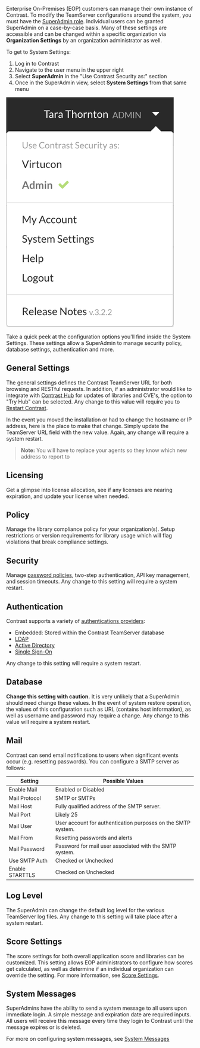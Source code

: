 <!--
title: "System Settings at a Glance"
description: "How to access system settings"
tags: "admin access system settings"
-->

Enterprise On-Premises (EOP) customers can manage their own instance of Contrast. To modify the TeamServer configurations around the system, you must have the [SuperAdmin role](admin_manageorgsroleperm.html#roles). Individual users can be granted SuperAdmin on a case-by-case basis. Many of these settings are accessible and can be changed within a specific organization via **Organization Settings** by an organization administrator as well.

To get to System Settings: 

1. Log in to Contrast 
2. Navigate to the user menu in the upper right 
3. Select **SuperAdmin** in the "Use Contrast Security as:" section
4. Once in the SuperAdmin view, select **System Settings** from that same menu

<a href="assets/images/Settings_Admin.png" rel="lightbox" title="Settings Navigation Bar for an System Administrator"><img class="thumbnail" src="assets/images/Settings_Admin.png"/></a>

Take a quick peek at the configuration options you'll find inside the System Settings. These settings allow a SuperAdmin to manage security policy, database settings, authentication and more.

## General Settings
The general settings defines the Contrast TeamServer URL for both browsing and RESTful requests. In addition, if an administrator would like to integrate with [Contrast Hub](https://hub.contrastsecurity.com) for updates of libraries and CVE's, the option to "Try Hub" can be selected. Any change to this value will require you to [Restart Contrast](installation_setupinstall.html#restart).

In the event you moved the installation or had to change the hostname or IP address, here is the place to make that change. Simply update the TeamServer URL field with the new value. Again, any change will require a system restart. 

>**Note:** You will have to replace your agents so they know which new address to report to

## Licensing
Get a glimpse into license allocation, see if any licenses are nearing expiration, and update your license when needed. 

## Policy
Manage the library compliance policy for your organization(s). Setup restrictions or version requirements for library usage which will flag violations that break compliance settings.

## Security
Manage [password policies](admin_systemsettings.html#pwd), two-step authentication, API key management, and session timeouts. Any change to this setting will require a system restart. 

## Authentication 
Contrast supports a variety of [authentications providers](installation_setupauth.html#overview):

* Embedded: Stored within the Contrast TeamServer database
* [LDAP](installation_setupauth.html#ldap)
* [Active Directory](installation_setupauth.html#ad)
* [Single Sign-On](installation_setupauth.html#sso-setup)

Any change to this setting will require a system restart.

## Database
**Change this setting with caution.** It is very unlikely that a SuperAdmin should need change these values. In the event of system restore operation, the values of this configuration such as URL (contains host information), as well as username and password may require a change. Any change to this value will require a system restart.

## Mail
Contrast can send email notifications to users when significant events occur (e.g. resetting passwords). You can configure a SMTP server as follows:

| Setting         | Possible Values                                              |
|-----------------|--------------------------------------------------------------|
| Enable Mail     | Enabled or Disabled                                          |
| Mail Protocol   | SMTP or SMTPs                                                |
| Mail Host       | Fully qualified address of the SMTP server.                  |
| Mail Port       | Likely 25                                                    |
| Mail User       | User account for authentication purposes on the SMTP system. |
| Mail From       | Resetting passwords and alerts                               |
| Mail Password   | Password for mail user associated with the SMTP system.      |
| Use SMTP Auth   | Checked or Unchecked                                         |
| Enable STARTTLS | Checked on Unchecked   

## Log Level
The SuperAdmin can change the default log level for the various TeamServer log files. Any change to this setting will take place after a system restart.

## Score Settings
The score settings for both overall application score and libraries can be customized. This setting allows EOP administrators to configure how scores get calculated, as well as determine if an individual organization can override the setting. For more information, see [Score Settings](admin_orgsettings.html#score).

## System Messages
SuperAdmins have the ability to send a system message to all users upon immediate login. A simple message and expiration date are required inputs. All users will receive this message every time they login to Contrast until the message expires or is deleted.

For more on configuring system messages, see [System Messages](admin_systemsettings.html#message)
